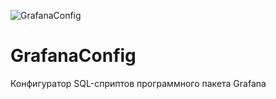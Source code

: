 ![GrafanaConfig](https://github.com/kanadeiar/GrafanaConfig/workflows/GrafanaConfig/badge.svg?branch=master)
# GrafanaConfig
Конфигуратор SQL-сприптов программного пакета Grafana
